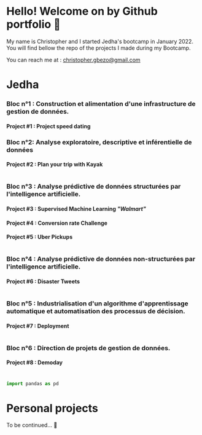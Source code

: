 

# Hello! Welcome on by Github portfolio 🙂

My name is Christopher and I started Jedha's bootcamp in January 2022. You will find bellow the repo of the projects I made during my Bootcamp.

You can reach me at : christopher.gbezo@gmail.com


# Jedha

### **Bloc n°1 : Construction et alimentation d'une infrastructure de gestion de données.**

#### **Project #1 :** Project speed dating

### **Bloc n°2: Analyse exploratoire, descriptive et inférentielle de données**

#### **Project #2 :** Plan your trip with Kayak
#
### **Bloc n°3 : Analyse prédictive de données structurées par l'intelligence artificielle.**

#### **Project #3 :** Supervised Machine Learning *"Walmart"*

#### **Project #4 :** Conversion rate Challenge

#### **Project #5 :** Uber Pickups
#
### **Bloc n°4 : Analyse prédictive de données non-structurées par l'intelligence artificielle.**

#### **Project #6 :** Disaster Tweets
#
### **Bloc n°5 : Industrialisation d'un algorithme d'apprentissage automatique et automatisation des processus de décision.**

#### **Project #7 :** Deployment
#
### **Bloc n°6 : Direction de projets de gestion de données.**

#### **Project #8 :** Demoday
#



```python 
import pandas as pd

```



# Personal projects
To be continued... 🚀

